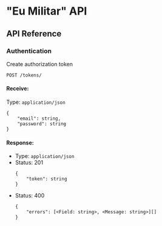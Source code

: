 # "Eu Militar" API

## API Reference

### Authentication
Create authorization token  

    POST /tokens/ 
#### Receive:
Type: `application/json`  
```
{
    "email": string,
    "password": string 
}
```

#### Response:  
- Type: `application/json`  
- Status: 201
    ```
    {
        "token": string
    }
    ```
- Status: 400
    ```
    {
        "errors": [<Field: string>, <Message: string>][]
    }
    ```